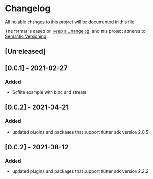 # Changelog
All notable changes to this project will be documented in this file.

The format is based on [Keep a Changelog](https://keepachangelog.com/en/1.0.0/),
and this project adheres to [Semantic Versioning](https://semver.org/spec/v2.0.0.html).

## [Unreleased]

## [0.0.1] - 2021-02-27
### Added
- Sqflite example with bloc and stream

## [0.0.2] - 2021-04-21
### Added
- updated plugins and packages that support flutter sdk version 2.0.5

## [0.0.2] - 2021-08-12
### Added
- updated plugins and packages that support flutter sdk version 2.2.2
